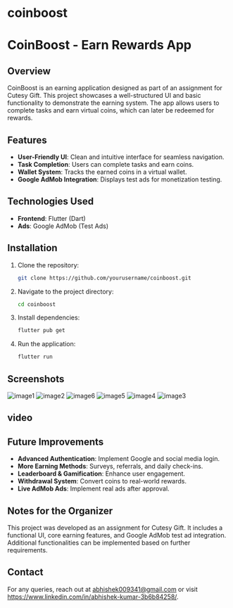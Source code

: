 # coinboost

# CoinBoost - Earn Rewards App

## Overview
CoinBoost is an earning application designed as part of an assignment for Cutesy Gift. This project showcases a well-structured UI and basic functionality to demonstrate the earning system. The app allows users to complete tasks and earn virtual coins, which can later be redeemed for rewards.

## Features
- **User-Friendly UI**: Clean and intuitive interface for seamless navigation.
- **Task Completion**: Users can complete tasks and earn coins.
- **Wallet System**: Tracks the earned coins in a virtual wallet.
- **Google AdMob Integration**: Displays test ads for monetization testing.

## Technologies Used
- **Frontend**: Flutter (Dart)
- **Ads**: Google AdMob (Test Ads)

## Installation
1. Clone the repository:
   ```sh
   git clone https://github.com/yourusername/coinboost.git
   ```
2. Navigate to the project directory:
   ```sh
   cd coinboost
   ```
3. Install dependencies:
   ```sh
   flutter pub get
   ```
4. Run the application:
   ```sh
   flutter run
   ```

## Screenshots
 ![image1](https://github.com/user-attachments/assets/ae3a0058-4c35-4296-b94f-2c34ae619cd3)
 ![image2](https://github.com/user-attachments/assets/f4779830-fa25-497a-8375-e03234cc22bc)
 ![image6](https://github.com/user-attachments/assets/50c05a1e-bc5d-42a6-acac-4b326bd31c03)
 ![image5](https://github.com/user-attachments/assets/de31e88e-f423-4106-80e0-e159645fa6ec)
 ![image4](https://github.com/user-attachments/assets/6d305049-b1d9-446d-8ac2-06d9324ea1a3)
 ![image3](https://github.com/user-attachments/assets/17a33caa-0020-4606-be8b-e9e04600410c)

## video


## Future Improvements
- **Advanced Authentication**: Implement Google and social media login.
- **More Earning Methods**: Surveys, referrals, and daily check-ins.
- **Leaderboard & Gamification**: Enhance user engagement.
- **Withdrawal System**: Convert coins to real-world rewards.
- **Live AdMob Ads**: Implement real ads after approval.

## Notes for the Organizer
This project was developed as an assignment for Cutesy Gift. It includes a functional UI, core earning features, and Google AdMob test ad integration. Additional functionalities can be implemented based on further 
requirements.


## Contact
For any queries, reach out at abhishek009341@gmail.com or visit https://www.linkedin.com/in/abhishek-kumar-3b6b84258/.


